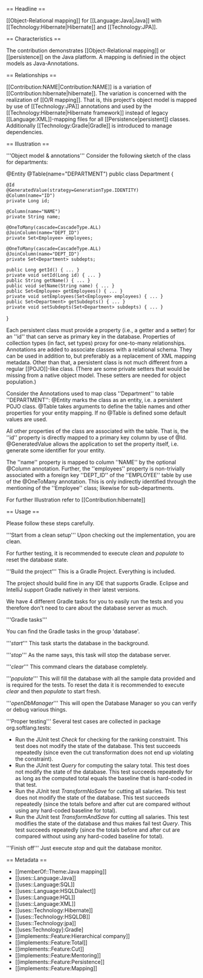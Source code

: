 == Headline == 

[[Object-Relational mapping]] for [[Language:Java|Java]] with [[Technology:Hibernate|Hibernate]] and [[Technology:JPA]].

== Characteristics == 

The contribution demonstrates [[Object-Relational mapping]] or [[persistence]] on the Java platform. A mapping is definied in the object models as Java-Annotations.

== Relationships ==

[[Contribution:NAME|Contribution:NAME]] is a variation of [[Contribution:hibernate|hibernate]]. The variation is concerned with the realization of [[O/R mapping]]. That is, this project's object model is mapped by use of [[Technology:JPA]] annotations and used by the [[Technology:Hibernate|Hibernate framework]] instead of legacy [[Language:XML]]-mapping files for all [[Persistence|persistent]] classes. Additionally [[Technology:Gradle|Gradle]] is introduced to manage dependencies.

== Illustration ==

'''Object model & annotations'''
Consider the following sketch of the class for departments:

<syntaxhighlight lang="java">
@Entity
@Table(name="DEPARTMENT")
public class Department {

	@Id
	@GeneratedValue(strategy=GenerationType.IDENTITY)
	@Column(name="ID")
	private Long id;
	
	@Column(name="NAME")
	private String name;
	
	@OneToMany(cascade=CascadeType.ALL)
	@JoinColumn(name="DEPT_ID")
	private Set<Employee> employees;
	
	@OneToMany(cascade=CascadeType.ALL)
	@JoinColumn(name="DEPT_ID")
	private Set<Department> subdepts;

	public Long getId() { ... }
	private void setId(Long id) { ... }
	public String getName() { ... }
	public void setName(String name) { ... }
	public Set<Employee> getEmployees() { ... }
	private void setEmployees(Set<Employee> employees) { ... }
	public Set<Department> getSubdepts() { ... }
	private void setSubdepts(Set<Department> subdepts) { ... }
}
</syntaxhighlight>

Each persistent class must provide a property (i.e., a getter and a setter) for
an ''id'' that can serve as primary key in the database. Properties of 
collection types (in fact, set types) proxy for one-to-many relationships.
Annotations are added to associate classes with a relational schema.
They can be used in addition to, but preferably as a replacement of XML mapping metadata.
Other than that, a persistent class is not much different from a regular
[[POJO]]-like class. (There are some private setters that would be missing
from a native object model. These setters are needed for object population.)

Consider the Annotations used to map class ''Department'' to table ''DEPARTMENT'':
@Entity marks the class as an entity, i.e. a persistent POJO class.
@Table takes arguments to define the table names and other properties for your
entity mapping. If no @Table is defined some default values are used.

All other properties of the class are associated with the table.
That is, the ''id'' property is directly mapped to a primary key column
by use of @Id. @GeneratedValue allows the application to set
the property itself, i.e. generate some identifier for your entity.

The ''name'' property is mapped to column ''NAME'' by the optional @Column annotation.
Further, the ''employees''
property is non-trivially associated with a foreign key ''DEPT_ID'' of the 
''EMPLOYEE'' table by use of the @OneToMany annotation. This is only
indirectly identified through the mentioning of the ''Employee'' class; likewise for sub-departments.

For further Illustration refer to [[Contribution:hibernate]]

== Usage ==

Please follow these steps carefully.

'''Start from a clean setup'''
Upon checking out the implementation, you are clean.

For further testing,
it is recommended to execute *clean* and *populate* to reset the database state.

'''Build the project'''
This is a Gradle Project.
Everything is included.

The project should build fine in any IDE that supports Gradle.
Eclipse and IntelliJ support Gradle natively in their latest versions.

We have 4 different Gradle tasks for you to easily run the tests and you therefore don't need to care about the database server as much.

'''Gradle tasks'''

You can find the Gradle tasks in the group 'database'.

'''*start*'''
This task starts the database in the background.

'''*stop*'''
As the name says, this task will stop the database server.

'''*clear*'''
This command clears the database completely.

'''*populate*'''
This will fill the database with all the sample data provided and is required for the tests.
To reset the data it is recommended to execute *clear* and then *populate* to start fresh.

'''*openDbManager*'''
This will open the Database Manager so you can verify or debug various things.

'''Proper testing'''
Several test cases are collected in package org.softlang.tests:

* Run the JUnit test *Check* for checking for the ranking constraint. This test does not modify the state of the database. This test succeeds repeatedly (since even the cut transformation does not end up violating the constraint).
* Run the JUnit test *Query* for computing the salary total. This test does not modify the state of the database. This test succeeds repeatedly for as long as the computed total equals the baseline that is hard-coded in that test.
* Run the JUnit test *TransformNoSave* for cutting all salaries. This test does not modify the state of the database. This test succeeds repeatedly (since the totals before and after cut are compared without using any hard-coded baseline for total).
* Run the JUnit test *TransformAndSave* for cutting all salaries. This test modifies the state of the database and thus makes fail test *Query*. This test succeeds repeatedly (since the totals before and after cut are compared without using any hard-coded baseline for total).

'''Finish off'''
Just execute *stop* and quit the database monitor.

== Metadata == 

* [[memberOf::Theme:Java mapping]]
* [[uses::Language:Java]]
* [[uses::Language:SQL]]
* [[uses::Language:HSQLDialect]]
* [[uses::Language:HQL]]
* [[uses::Language:XML]]
* [[uses::Technology:Hibernate]]
* [[uses::Technology:HSQLDB]]
* [[uses::Technology:jpa]]
* [[uses:Technology]:Gradle]
* [[implements::Feature:Hierarchical company]]
* [[implements::Feature:Total]]
* [[implements::Feature:Cut]]
* [[implements::Feature:Mentoring]]
* [[implements::Feature:Persistence]]
* [[implements::Feature:Mapping]]
